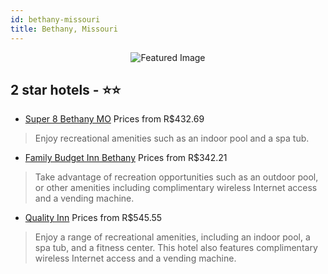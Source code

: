 ```yaml
---
id: bethany-missouri
title: Bethany, Missouri
---
```


<center><img src="https://i.travelapi.com/hotels/1000000/900000/897900/897802/4bd7ec1d_z.jpg" alt="Featured Image" /></center>


##  2 star hotels - ⭐️⭐️

-    [Super 8 Bethany MO](https://us.hurb.com/hotels/bethany/super-8-bethany-mo-JNP-JP300784?cmp=18055) Prices from R$432.69
   > Enjoy recreational amenities such as an indoor pool and a spa tub.
-    [Family Budget Inn Bethany](https://us.hurb.com/hotels/bethany/family-budget-inn-bethany-JNP-JP754614?cmp=18055) Prices from R$342.21
   > Take advantage of recreation opportunities such as an outdoor pool, or other amenities including complimentary wireless Internet access and a vending machine.
-    [Quality Inn](https://us.hurb.com/hotels/bethany/quality-inn-JNP-JP416454?cmp=18055) Prices from R$545.55
   > Enjoy a range of recreational amenities, including an indoor pool, a spa tub, and a fitness center. This hotel also features complimentary wireless Internet access and a vending machine.
